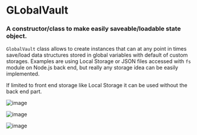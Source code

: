 # GLobalVault

### A constructor/class to make easily saveable/loadable state object.

`GlobalVault` class allows to create instances that can at any point in times save/load data structures stored in global variables with default of custom storages. Examples are using Local Storage or JSON files accessed with `fs` module on Node.js back end, but really any storage idea can be easily implemented.

If limited to front end storage like Local Storage it can be used without the back end part.

![image](https://github.com/user-attachments/assets/036181a4-5f8e-4ccf-95fe-f2cb09326cef)

![image](https://github.com/user-attachments/assets/6153fe4b-312e-4459-b736-e43d1c655ccd)

![image](https://github.com/user-attachments/assets/3212a324-9915-4395-a93f-99fd8b5f0e77)
